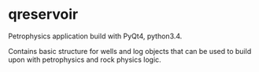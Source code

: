 # qreservoir

Petrophysics application build with PyQt4, python3.4.

Contains basic structure for wells and log objects that can be used to build upon with petrophysics and rock physics logic.
